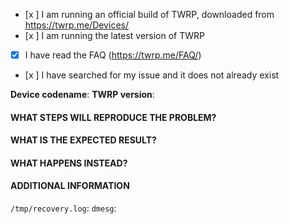 - [x ] I am running an official build of TWRP, downloaded from https://twrp.me/Devices/
- [x ] I am running the latest version of TWRP
- [x] I have read the FAQ (https://twrp.me/FAQ/)
- [x ] I have searched for my issue and it does not already exist

**Device codename**: <!-- Device codename -->
**TWRP version**: <!-- TWRP version installed -->

#### WHAT STEPS WILL REPRODUCE THE PROBLEM?
<!-- Explain the steps necessary to reproduce the problem, as completely as possible -->

#### WHAT IS THE EXPECTED RESULT?
<!-- Explain what the expected result is, as completely as possible -->

#### WHAT HAPPENS INSTEAD?
<!-- Explain what happens instead, as completely as possible -->

#### ADDITIONAL INFORMATION
<!-- Add any additional information you know about the issue, such as possible causes and solutions -->

<!-- Use https://paste.omnirom.org/ and upload `/tmp/recovery.log` and the output of `dmesg` -->
`/tmp/recovery.log`: <!-- Link here -->
`dmesg`: <!-- Link here -->
